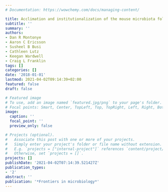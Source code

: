 ```yaml
---
# Documentation: https://wowchemy.com/docs/managing-content/

title: Acclimation and institutionalization of the mouse microbiota following transportation
subtitle: ''
summary: ''
authors:
- Dan R Montonye
- Aaron C Ericsson
- Susheel B Busi
- Cathleen Lutz
- Keegan Wardwell
- Craig L Franklin
tags: []
categories: []
date: '2018-01-01'
lastmod: 2021-04-02T09:14:39+02:00
featured: false
draft: false

# Featured image
# To use, add an image named `featured.jpg/png` to your page's folder.
# Focal points: Smart, Center, TopLeft, Top, TopRight, Left, Right, BottomLeft, Bottom, BottomRight.
image:
  caption: ''
  focal_point: ''
  preview_only: false

# Projects (optional).
#   Associate this post with one or more of your projects.
#   Simply enter your project's folder or file name without extension.
#   E.g. `projects = ["internal-project"]` references `content/project/deep-learning/index.md`.
#   Otherwise, set `projects = []`.
projects: []
publishDate: '2021-04-02T07:14:39.521427Z'
publication_types:
- '2'
abstract: ''
publication: '*Frontiers in microbiology*'
---
```

